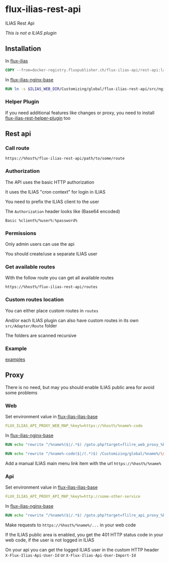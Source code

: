 # flux-ilias-rest-api

ILIAS Rest Api

*This is not a ILIAS plugin*

## Installation

In [flux-ilias](https://github.com/fluxapps/flux-ilias)

```dockerfile
COPY --from=docker-registry.fluxpublisher.ch/flux-ilias-api/rest-api:latest /flux-ilias-rest-api "$ILIAS_WEB_DIR/Customizing/global/flux-ilias-rest-api"
```

In [flux-ilias-nginx-base](https://github.com/fluxapps/flux-ilias-nginx-base)

```dockerfile
RUN ln -s $ILIAS_WEB_DIR/Customizing/global/flux-ilias-rest-api/src/nginx.conf /flux-ilias-nginx-base/src/custom/flux-ilias-rest-api.conf
```

### Helper Plugin

If you need additional features like changes or proxy, you need to install [flux-ilias-rest-helper-plugin](https://github.com/flux-caps/flux-ilias-rest-helper-plugin) too

## Rest api

### Call route

`https://%host%/flux-ilias-rest-api/path/to/some/route`

### Authorization

The API uses the basic HTTP authorization

It uses the ILIAS "cron context" for login in ILIAS

You need to prefix the ILIAS client to the user

The `Authorization` header looks like (Base64 encoded)

`Basic %client%/%user%:%password%`

### Permissions

Only admin users can use the api

You should create/use a separate ILIAS user

### Get available routes

With the follow route you can get all available routes

`https://%host%/flux-ilias-rest-api/routes`

### Custom routes location

You can either place custom routes in `routes`

And/or each ILIAS plugin can also have custom routes in its own `src/Adapter/Route` folder

The folders are scanned recursive

### Example

[examples](examples)

## Proxy

There is no need, but may you should enable ILIAS public area for avoid some problems

### Web

Set environment value in [flux-ilias-ilias-base](https://github.com/fluxapps/flux-ilias-ilias-base)

```yaml
FLUX_ILIAS_API_PROXY_WEB_MAP_%key%=https://%host%/%name%-code
```

In [flux-ilias-nginx-base](https://github.com/fluxapps/flux-ilias-nginx-base)

```dockerfile
RUN echo "rewrite ^/%name%($|/.*$) /goto.php?target=flilre_web_proxy_%key%&route=\$1;" > /flux-ilias-nginx-base/src/custom/%name%.conf
```

```dockerfile
RUN echo "rewrite ^/%name%-code($|/(.*)$) /Customizing/global/%name%/\$2;" > /flux-ilias-nginx-base/src/custom/%name%-code.conf
```

Add a manual ILIAS main menu link item with the url `https://%host%/%name%`

### Api

Set environment value in [flux-ilias-ilias-base](https://github.com/fluxapps/flux-ilias-ilias-base)

```yaml
FLUX_ILIAS_API_PROXY_API_MAP_%key%=http://some-other-service
```

In [flux-ilias-nginx-base](https://github.com/fluxapps/flux-ilias-nginx-base)

```dockerfile
RUN echo "rewrite ^/%name%($|/.*$) /goto.php?target=flilre_api_proxy_%key%&route=\$1;" > /flux-ilias-nginx-base/src/custom/%name%.conf
```

Make requests to `https://%host%/%name%/...` in your web code

If the ILIAS public area is enabled, you get the 401 HTTP status code in your web code, if the user is not logged in ILIAS

On your api you can get the logged ILIAS user in the custom HTTP header `X-Flux-Ilias-Api-User-Id` or `X-Flux-Ilias-Api-User-Import-Id`
